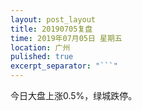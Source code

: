 ```yaml
---
layout: post_layout
title: 20190705复盘
time: 2019年07月05日 星期五
location: 广州
pulished: true
excerpt_separator: "```"
---
```



 今日大盘上涨0.5%，绿城跌停。
